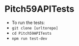 # Pitch59APITests

- To run the tests: 
- `git clone [urltorepo]`
- `cd Pitch59APITests`
- `npm run test-dev`
